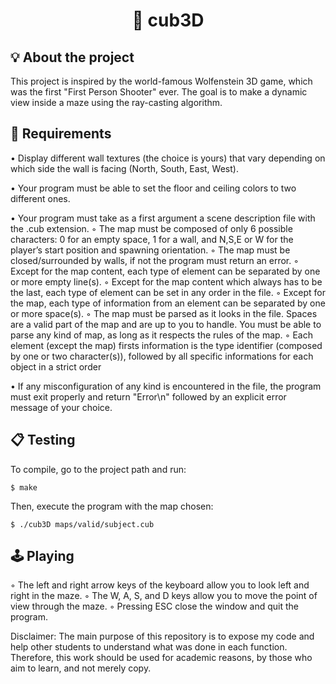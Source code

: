 <h1 align="center">
	🎲 cub3D
</h1>

## 💡 About the project

This project is inspired by the world-famous Wolfenstein 3D game, which was the first "First Person Shooter" ever. 
The goal is to make a dynamic view inside a maze using the ray-casting algorithm.

## 📝 Requirements

• Display different wall textures (the choice is yours) that vary depending on which side the wall is facing (North, South, East, West).

• Your program must be able to set the floor and ceiling colors to two different ones.

• Your program must take as a first argument a scene description file with the .cub extension.
  ◦ The map must be composed of only 6 possible characters: 0 for an empty space, 1 for a wall, and N,S,E or W for the player’s start position and spawning orientation.
  ◦ The map must be closed/surrounded by walls, if not the program must return an error.
  ◦ Except for the map content, each type of element can be separated by one or more empty line(s).
  ◦ Except for the map content which always has to be the last, each type of element can be set in any order in the file.
  ◦ Except for the map, each type of information from an element can be separated by one or more space(s).
  ◦ The map must be parsed as it looks in the file. Spaces are a valid part of the map and are up to you to handle. You must be able to parse any kind of map, as long as it respects the rules of the map.
  ◦ Each element (except the map) firsts information is the type identifier (composed by one or two character(s)), followed by all specific informations for each object in a strict order

• If any misconfiguration of any kind is encountered in the file, the program must exit properly and return "Error\n" followed by an explicit error message of your choice.

## 📋 Testing

To compile, go to the project path and run:

```shell
$ make 
```

Then, execute the program with the map chosen:

```shell
$ ./cub3D maps/valid/subject.cub
```

## 🕹️ Playing

  ◦ The left and right arrow keys of the keyboard allow you to look left and right in the maze.
  ◦ The W, A, S, and D keys allow you to move the point of view through the maze.
  ◦ Pressing ESC close the window and quit the program.

Disclaimer: The main purpose of this repository is to expose my code and help other students to understand what was done in each function. Therefore, this work should be used for academic reasons, by those who aim to learn, and not merely copy.
